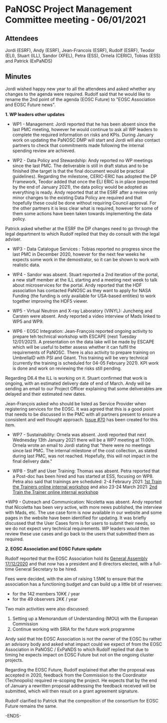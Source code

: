 PaNOSC Project Management Committee meeting - 06/01/2021
========================================================


Attendees
-------
Jordi (ESRF), Andy (ESRF), Jean-Francois (ESRF), Rudolf (ESRF), Teodor (ELI), Stuart (ILL), Sandor (XFEL), Petra (ESS), Ornela (CERIC), Tobias (ESS) and Patrick (ExPaNDS)


Minutes
-------	

Jordi wished happy new year to all the attendees and asked whether any changes to the agenda were required. Rudolf said that he would like to rename the 2nd point of the agenda (EOSC Future) to "EOSC Association and EOSC Future news".

**1. WP leaders other updates**

* WP1 - Management: Jordi reported that he has been absent since the last PMC meeting, however he would continue to ask all WP leaders to complete the required information on risks and KPIs.  During January work on updating the PaNOSC DMP will start and Jordi will also contact partners to check that commitments made following the internal spending review are achieved.

* WP2 - Data Policy and Stewardship: Andy reported no WP meetings since the last PMC. The deliverable is still in draft status and to be finished (the target is that the final document would be practical guidelines). Regarding the milestone, CERIC-ERIC has adopted the DP Framework, Teodor added that once the ELI ERIC is in place (expected by the end of January 2021), the data policy would be adopted as everything is ready. Andy reported that at the ESRF after a review only minor changes to the existing Data Policy are required and that hopefully these could be done without requiring Council approval. For the other partners it is less clear what is required, however for some of them some actions have been taken towards implementing the data policy.

Patrick asked whether at the ESRF the DP changes need to go through the legal department to which Rudolf replied that they do consult with the legal adviser.

* WP3 - Data Catalogue Services : Tobias reported no progress since the last PMC in December 2020, however for the next few weeks he expects some work in the demostrator, so it can be shown to work with realistic data.

* WP4 - Sandor was absent. Stuart reported a 2nd iteration of the portal, a new staff member at the ILL starting and a meeting next week to talk about microservices for the portal. Andy reported that the HDF association has contacted PaNOSC as they want to apply for NASA Funding (the funding is only available for USA-based entities) to work together improving the HDF5 viewer.

* WP5 - Virtual Neutron and X-ray Laboratory (VINYL): Juncheng and Carsten were absent. Andy reported a video interview of Mads linked to WP5 and WP9.

* WP6 - EOSC Integration: Jean-François reported ongoing activity to prepare teh technical workshop with ESCAPE (next Tuesday 12/01/2021). A presentation on the data lake will be made by ESCAPE which will be useful to better assess whether it can fulfil the requirements of PaNOSC. There is also activity to prepare training on UmbrellaID with PSI and Géant. This training will be very technical (currently the training is scheduled for 04-05 February 2021). KPI work is done and work on reviewing the risks still pending.

Regarding D6.4 the ILL is working on it. Stuart confirmed that work is ongoing, with an estimated delivery date of end of March. Andy will be sending an email to our Project Officer explaining that some deliverables are delayed and their estimated new dates.

Jean-François asked who should be listed as Service Provider when registering services for the EOSC. It was agreed that this is a good point that needs to be discussed in the PMC with all partners present to ensure a consistent and well thought approach. [Issue #70](https://github.com/panosc-eu/panosc/issues/70) has been created for this item.

* WP7 - Sustainability: Ornela was absent. Jordi reported that next Wednesday 13th January 2021 there will be a WP7 meeting at 11:00h. Ornela wrote an email to Jordi stating that "there were no meetings since last PMC. The internal milestone of the cost collection, as stated during last PMC, was not reached. Hopefully, this will not impact in the final delivery date."

* WP8 - Staff and User Training: Thomas was absent. Petra reported that a Post-doc has been hired and has started at ESS, focusing on WP8. Petra also said that trainings are scheduled: 2-4 Febraury 2021: [1st Train the Trainers online internal workshop](https://www.panosc.eu/events/panosc-expands-internal-workshop-train-the-trainers-1/) and also 23-24 March 2021: [2nd Train the Trainer online internal workshop](https://www.panosc.eu/events/panosc-expands-internal-workshop-train-the-trainers-2/)

*WP9 - Outreach and Communication: Nicoletta was absent. Andy reported that Nicoletta has been very active, with more news published, the interview with Mads, etc. The use case form is now available in our website and some pages in the website have been identified for updating.
It was briefly discussed that the User Cases form is for users to submit their needs, so we do not expect very technical requirements. WP leaders would then review these use cases and go back to the users that submitted them as required.

**2. EOSC Association and EOSC Future update**

Rudolf reported that the EOSC Association hold its [General Assembly 17/12/2020](https://www.eoscsecretariat.eu/news-opinion/european-open-science-cloud-takes-step-forward-new-association) and that now has a president and 8 directors elected, with a full-time General Secretary to be hired. 

Fees were decided, with the aim of raising 1.5M€ to ensure that the association has a functioning budget and can build up a little bit of reserves:
* for the 142 members 10K€ / year
* for the 49 observers 2K€ / year

Two main activities were also discussed:
1. Setting up a Memorandum of Understanding (MOU) with the European Commission
2. Continue working with SRIA for the future work programme

Andy said that hte EOSC Association is not the owner of the EOSC bu rather an advisory body and asked what impact could we expect of from the EOSC Association in PaNOSC / ExPaNDS to which Rudolf replied that due to timing he expects impact on EOSC Future but not on the ongoing cluster projects.

Regarding the EOSC Future, Rudolf explained that after the proposal was accepted in 2020, feedback from the Commission to the Coordinator (Technopolis) required re-scoping the project. He expects that by the end of January a rewritten proposal addressing the feedback received will be submitted, which will then result on a grant agreement signature.

Rudolf clarified to Patrick that the composition of the consortium for EOSC Future remains the same.

-ENDS-
